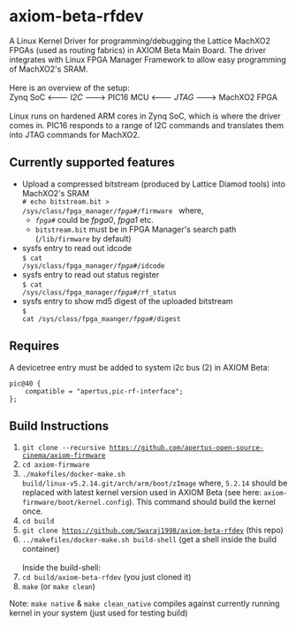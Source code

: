 # axiom-beta-rfdev
A Linux Kernel Driver for programming/debugging the Lattice MachXO2 FPGAs (used as routing fabrics) in AXIOM Beta Main Board.
The driver integrates with Linux FPGA Manager Framework to allow easy programming of MachXO2's SRAM.<br><br>
Here is an overview of the setup:<br>
Zynq SoC <--- *I2C* ---> PIC16 MCU <--- *JTAG* ---> MachXO2 FPGA<br><br>
Linux runs on hardened ARM cores in Zynq SoC, which is where the driver comes in. PIC16 responds to a range of I2C commands and translates them into JTAG commands for MachXO2. 

## Currently supported features
- Upload a compressed bitstream (produced by Lattice Diamod tools) into MachXO2's SRAM<br>
<code># echo bitstream.bit > /sys/class/fpga_manager/<i>fpga#</i>/firmware </code> where,<br>
  - <code><i>fpga#</i></code> could be <i>fpga0</i>, <i>fpga1</i> etc.
  - <code>bitstream.bit</code> must be in FPGA Manager's search path (<code>/lib/firmware</code> by default)
- sysfs entry to read out idcode <br>
<code>$ cat /sys/class/fpga_manager/<i>fpga#</i>/idcode</code>
- sysfs entry to read out status register <br>
<code>$ cat /sys/class/fpga_manager/<i>fpga#</i>/rf_status</code>
- sysfs entry to show md5 digest of the uploaded bitstream<br>
<code>$ cat /sys/class/fpga_maanger/<i>fpga#</i>/digest</code>

## Requires
A devicetree entry must be added to system i2c bus (2) in AXIOM Beta:
```
pic@40 {
    compatible = "apertus,pic-rf-interface";
};
```
## Build Instructions
1. <code>git clone --recursive https://github.com/apertus-open-source-cinema/axiom-firmware</code>
2. <code>cd axiom-firmware</code>
3. <code>./makefiles/docker-make.sh build/linux-v5.2.14.git/arch/arm/boot/zImage</code> where, <code>5.2.14</code> should be replaced with latest kernel version used in AXIOM Beta (see here: <code>axiom-firmware/boot/kernel.config</code>). This command should build the kernel once.
4. <code>cd build</code>
5. <code>git clone https://github.com/Swaraj1998/axiom-beta-rfdev</code> (this repo)
6. <code>../makefiles/docker-make.sh build-shell</code> (get a shell inside the build container)
<br><br>Inside the build-shell:
7. <code>cd build/axiom-beta-rfdev</code> (you just cloned it)
8. <code>make</code> (or <code>make clean</code>)

Note: <code>make native</code> & <code>make clean_native</code> compiles against currently running kernel in your system (just used for testing build)
